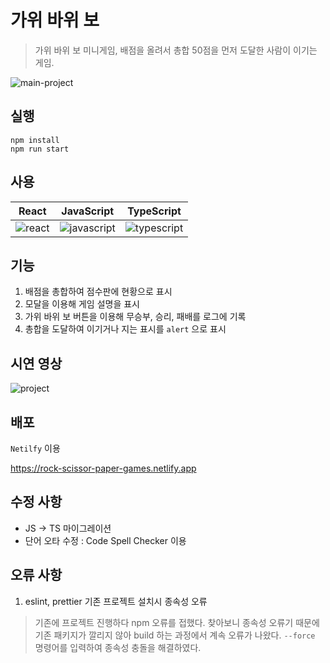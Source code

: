# 가위 바위 보

> 가위 바위 보 미니게임, 배점을 올려서 총합 50점을 먼저 도달한 사람이 이기는 게임.

![main-project](https://github.com/Junseong0112/mini-games/assets/108931006/42317c6e-103d-43ea-8d7c-2ec5aecd746a)

## 실행

```shell
npm install
npm run start
```

## 사용

| React | JavaScript | TypeScript |
| ----- | ---------- | ---------- |
| ![react](https://github.com/Junseong0112/mini-games/assets/108931006/7516e828-9677-4cf6-9323-b481cd9ed9df) | ![javascript](https://github.com/Junseong0112/mini-games/assets/108931006/bc682460-d9fb-4849-b3df-4698b65f2bab) | ![typescript](https://github.com/Junseong0112/mini-games/assets/108931006/12c4e8d9-49a2-4850-92fd-4d41987bebf5) |

## 기능

1. 배점을 총합하여 점수판에 현황으로 표시
2. 모달을 이용해 게임 설명을 표시
3. 가위 바위 보 버튼을 이용해 무승부, 승리, 패배를 로그에 기록
4. 총합을 도달하여 이기거나 지는 표시를 `alert` 으로 표시

## 시연 영상

![project](https://github.com/Junseong0112/mini-games/assets/108931006/ea54ea99-2b5c-4d53-b008-a6e94c0b65d0)

## 배포

`Netilfy` 이용

<https://rock-scissor-paper-games.netlify.app>

## 수정 사항

- JS -> TS 마이그레이션
- 단어 오타 수정 : Code Spell Checker 이용

## 오류 사항

1. eslint, prettier 기존 프로젝트 설치시 종속성 오류
  > 기존에 프로젝트 진행하다 npm 오류를 접했다. 찾아보니 종속성 오류기 때문에 기존 패키지가 깔리지 않아 build 하는 과정에서 계속 오류가 나왔다. `--force` 명령어를 입력하여 종속성 충돌을 해결하였다.
